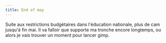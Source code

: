 ```yaml
---
title: End of may
---
```


Suite aux restrictions budgétaires dans l'éducation nationale, plus de cam
jusqu'à fin mai. Il va falloir que supporte ma tronche encore longtemps, ou
alors je vais trouver un moment pour lancer gimp.

